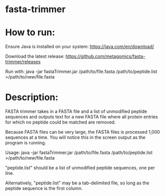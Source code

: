 # fasta-trimmer

# How to run:
Ensure Java is installed on your system: https://java.com/en/download/

Download the latest release: https://github.com/metagomics/fasta-trimmer/releases

Run with: java -jar fastaTrimmer.jar /path/to/file.fasta /path/to/peptide.list >/path/to/new/file.fasta


# Description:
FASTA trimmer takes in a FASTA file and a list of unmodified peptide sequences
and outputs text for a new FASTA file where all protein entries for which no
peptide could be matched are removed.

Because FASTA files can be very large, the FASTA files is processed 1,000
sequences at a time. You will notice this in the screen output as the
program is running.

Usage:
java -jar fastaTrimmer.jar /path/to/file.fasta /path/to/peptide.list >/path/to/new/file.fasta

"peptide.list" should be a list of unmodified peptide sequences, one per line.

Alternatively, "peptide.list" may be a tab-delimited file, so long as the
peptide sequence is the first column.
